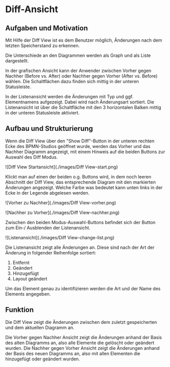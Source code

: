 # Diff-Ansicht

## Aufgaben und Motivation

Mit Hilfe der Diff View ist es dem Benutzer möglich, Änderungen nach dem letzten
Speicherstand zu erkennen.

Die Unterschiede an den Diagrammen werden als Graph und als Liste dargestellt.

In der grafischen Ansicht kann der Anwender zwischen Vorher gegen Nachher
(Before vs. After) oder Nachher gegen Vorher (After vs. Before) wählen. Die
Schaltflächen dazu finden sich mittig in der unteren Statusleiste.

In der Listenansicht werden die Änderungen mit Typ und ggf. Elementnamens
aufgezeigt. Dabei wird nach Änderungsart sortiert. Die Listenansicht ist über
die Schaltfläche mit den 3 horizontalen Balken mittig in der unteren
Statusleiste aktiviert.

## Aufbau und Strukturierung

Wenn die Diff View über den "Show Diff"-Button in der unteren rechten Ecke
des BPMN-Studios geöffnet wurde, werden das Vorher und das Nachher Diagramm
angezeigt, mit einem Hinweis auf die beiden Buttons zur Auswahl des Diff Modus.


![Diff View Startansicht](./images/Diff View-start.png)

Klickt man auf einen der beiden o.g. Buttons wird, in dem noch leeren
Abschnitt der Diff View, das entsprechende Diagram mit den markierten Änderungen
angezeigt.
Welche Farbe was bedeutet kann unten links in der Ecke in der Legende abgelesen
werden.

![Vorher zu Nachher](./images/Diff View-vorher.png)

![Nachher zu Vorher](./images/Diff View-nachher.png)

Zwischen den beiden Modus-Auswahl-Buttons befindet sich der Button zum Ein-/
Ausblenden der Listenansicht.

![Listenansicht](./images/Diff View-change-list.png)

Die Listenansicht zeigt alle Änderungen an. Diese sind nach der Art
 der Änderung in folgender Reihenfolge sortiert:

1. Entfernt
1. Geändert
1. Hinzugefügt
1. Layout geändert

Um das Element genau zu identifizieren werden die Art und der Name des
Elements angegeben.

## Funktion

Die Diff View zeigt die Änderungen zwischen dem zuletzt gespeicherten und dem
aktuellen Diagramm an.

Die Vorher gegen Nachher Ansicht zeigt die Änderungen anhand der Basis des
alten Diagramms an, also alle Elemente die gelöscht oder geändert wurden.
Die Nachher gegen Vorher Ansicht zeigt die Änderungen anhand der Basis des
neuen Diagramms an, also mit allen Elementen die hinzugefügt oder geändert
wurden.
